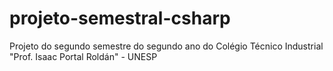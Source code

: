 # projeto-semestral-csharp
Projeto do segundo semestre do segundo ano do Colégio Técnico Industrial "Prof. Isaac Portal Roldán" - UNESP
